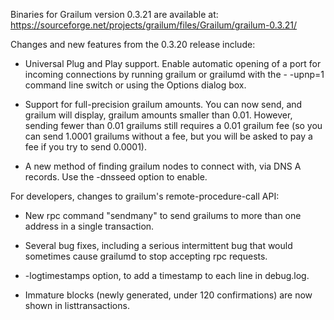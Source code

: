 Binaries for Grailum version 0.3.21 are available at:
  https://sourceforge.net/projects/grailum/files/Grailum/grailum-0.3.21/

Changes and new features from the 0.3.20 release include:

* Universal Plug and Play support.  Enable automatic opening of a port for incoming connections by running grailum or grailumd with the - -upnp=1 command line switch or using the Options dialog box.

* Support for full-precision grailum amounts.  You can now send, and grailum will display, grailum amounts smaller than 0.01.  However, sending fewer than 0.01 grailums still requires a 0.01 grailum fee (so you can send 1.0001 grailums without a fee, but you will be asked to pay a fee if you try to send 0.0001).

* A new method of finding grailum nodes to connect with, via DNS A records. Use the -dnsseed option to enable.

For developers, changes to grailum's remote-procedure-call API:

* New rpc command "sendmany" to send grailums to more than one address in a single transaction.

* Several bug fixes, including a serious intermittent bug that would sometimes cause grailumd to stop accepting rpc requests. 

* -logtimestamps option, to add a timestamp to each line in debug.log.

* Immature blocks (newly generated, under 120 confirmations) are now shown in listtransactions.
